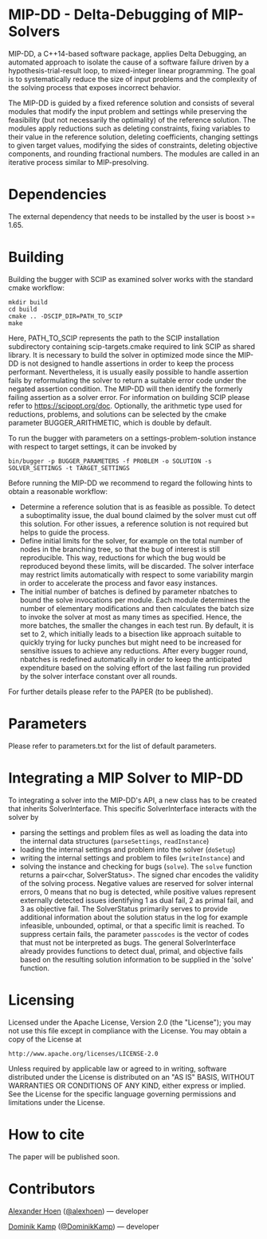 MIP-DD - Delta-Debugging of MIP-Solvers
========================================

MIP-DD, a C++14-based software package, applies Delta Debugging, an automated approach to isolate the cause of a software failure driven by a hypothesis-trial-result loop, to mixed-integer linear programming.
The goal is to systematically reduce the size of input problems and the complexity of the solving process that exposes incorrect behavior.

The MIP-DD is guided by a fixed reference solution and consists of several modules that modify the input problem and settings while preserving the feasibility
(but not necessarily the optimality) of the reference solution. The modules apply reductions such as deleting constraints, fixing variables to their value in the
reference solution, deleting coefficients, changing settings to given target values, modifying the sides of constraints, deleting objective components, and rounding fractional numbers.
The modules are called in an iterative process similar to MIP-presolving.

# Dependencies

The external dependency that needs to be installed by the user is boost >= 1.65.

# Building

Building the bugger with SCIP as examined solver works with the standard cmake workflow:
```
mkdir build
cd build
cmake .. -DSCIP_DIR=PATH_TO_SCIP
make
```
Here, PATH_TO_SCIP represents the path to the SCIP installation subdirectory containing scip-targets.cmake required to link SCIP as shared library.
It is necessary to build the solver in optimized mode since the MIP-DD is not designed to handle assertions in order to keep the process performant.
Nevertheless, it is usually easily possible to handle assertion fails by reformulating the solver to return a suitable error code under the negated assertion condition.
The MIP-DD will then identify the formerly failing assertion as a solver error.
For information on building SCIP please refer to https://scipopt.org/doc.
Optionally, the arithmetic type used for reductions, problems, and solutions can be selected by the cmake parameter BUGGER_ARITHMETIC, which is double by default.

To run the bugger with parameters on a settings-problem-solution instance with respect to target settings, it can be invoked by
```
bin/bugger -p BUGGER_PARAMETERS -f PROBLEM -o SOLUTION -s SOLVER_SETTINGS -t TARGET_SETTINGS
```

Before running the MIP-DD we recommend to regard the following hints to obtain a reasonable workflow:
* Determine a reference solution that is as feasible as possible. To detect a suboptimality issue, the dual bound claimed by the solver must cut off this solution. For other issues, a reference solution is not required but helps to guide the process.
* Define initial limits for the solver, for example on the total number of nodes in the branching tree, so that the bug of interest is still reproducible. This way, reductions for which the bug would be reproduced beyond these limits, will be discarded. The solver interface may restrict limits automatically with respect to some variability margin in order to accelerate the process and favor easy instances.
* The initial number of batches is defined by parameter nbatches to bound the solve invocations per module. Each module determines the number of elementary modifications and then calculates the batch size to invoke the solver at most as many times as specified. Hence, the more batches, the smaller the changes in each test run. By default, it is set to 2, which initially leads to a bisection like approach suitable to quickly trying for lucky punches but might need to be increased for sensitive issues to achieve any reductions. After every bugger round, nbatches is redefined automatically in order to keep the anticipated expenditure based on the solving effort of the last failing run provided by the solver interface constant over all rounds.

For further details please refer to the PAPER (to be published).

# Parameters

Please refer to parameters.txt for the list of default parameters.

# Integrating a MIP Solver to MIP-DD

To integrating a solver into the MIP-DD's API, a new class has to be created that inherits SolverInterface.
This specific SolverInterface interacts with the solver by
* parsing the settings and problem files as well as loading the data into the internal data structures (`parseSettings`, `readInstance`)
* loading the internal settings and problem into the solver (`doSetup`)
* writing the internal settings and problem to files (`writeInstance`) and
* solving the instance and checking for bugs (`solve`).
  The `solve` function returns a pair<char, SolverStatus>. The signed char encodes the validity of the solving process. Negative values are reserved for solver internal errors, 0 means that no bug is detected, while positive values represent externally detected issues identifying 1 as dual fail, 2 as primal fail, and 3 as objective fail. The SolverStatus primarily serves to provide additional information about the solution status in the log for example infeasible, unbounded, optimal, or that a specific limit is reached. To suppress certain fails, the parameter `passcodes` is the vector of codes that must not be interpreted as bugs.
  The general SolverInterface already provides functions to detect dual, primal, and objective fails based on the resulting solution information to be supplied in the 'solve' function.

# Licensing

Licensed under the Apache License, Version 2.0 (the "License");
you may not use this file except in compliance with the License.
You may obtain a copy of the License at

    http://www.apache.org/licenses/LICENSE-2.0

Unless required by applicable law or agreed to in writing, software
distributed under the License is distributed on an "AS IS" BASIS,
WITHOUT WARRANTIES OR CONDITIONS OF ANY KIND, either express or implied.
See the License for the specific language governing permissions and
limitations under the License.

# How to cite

The paper will be published soon.

# Contributors

[Alexander Hoen](https://www.zib.de/members/hoen)  ([@alexhoen](https://github.com/alexhoen)) &mdash; developer

[Dominik Kamp](https://www.wm.uni-bayreuth.de/de/team/kamp_dominik/index.php) ([@DominikKamp](https://github.com/DominikKamp)) &mdash; developer
